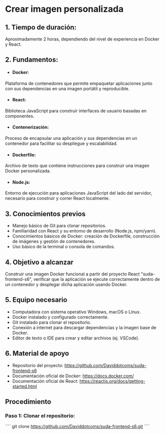 # Crear imagen personalizada
## 1. Tiempo de duración:
Aproximadamente 2 horas, dependiendo del nivel de experiencia en Docker y React.
## 2. Fundamentos:
- #### Docker:
Plataforma de contenedores que permite empaquetar aplicaciones junto con sus dependencias en una imagen portátil y reproducible.
- #### React: 
Biblioteca JavaScript para construir interfaces de usuario basadas en componentes.
- #### Contenerización: 
Proceso de encapsular una aplicación y sus dependencias en un contenedor para facilitar su despliegue y escalabilidad.
- #### Dockerfile:
Archivo de texto que contiene instrucciones para construir una imagen Docker personalizada.
- #### Node.js: 
Entorno de ejecución para aplicaciones JavaScript del lado del servidor, necesario para construir y correr React localmente.
## 3. Conocimientos previos
- Manejo básico de Git para clonar repositorios.
- Familiaridad con React y su entorno de desarrollo (Node.js, npm/yarn).
- Conocimientos básicos de Docker: creación de Dockerfile, construcción de imágenes y gestión de contenedores.
- Uso básico de la terminal o consola de comandos.
## 4. Objetivo a alcanzar
Construir una imagen Docker funcional a partir del proyecto React "suda-frontend-s6", verificar que la aplicación se ejecute correctamente dentro de un contenedor y desplegar dicha aplicación usando Docker.
## 5. Equipo necesario
- Computadora con sistema operativo Windows, macOS o Linux.
- Docker instalado y configurado correctamente.
- Git instalado para clonar el repositorio.
- Conexión a internet para descargar dependencias y la imagen base de Docker.
- Editor de texto o IDE para crear y editar archivos (ej. VSCode).
## 6. Material de apoyo
- Repositorio del proyecto: https://github.com/Daviddotcoms/suda-frontend-s6
- Documentación oficial de Docker: https://docs.docker.com/
- Documentación oficial de React: https://reactjs.org/docs/getting-started.html
## Procedimiento
### Paso 1: Clonar el repositorio:
´´´´
git clone https://github.com/Daviddotcoms/suda-frontend-s6.git
´´´´
